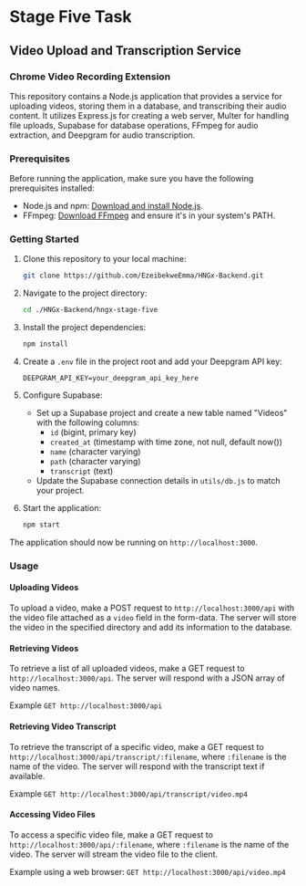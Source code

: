 # Stage Five Task

## Video Upload and Transcription Service

### Chrome Video Recording Extension

This repository contains a Node.js application that provides a service for uploading videos, storing them in a database, and transcribing their audio content. It utilizes Express.js for creating a web server, Multer for handling file uploads, Supabase for database operations, FFmpeg for audio extraction, and Deepgram for audio transcription.

### Prerequisites

Before running the application, make sure you have the following prerequisites installed:

- Node.js and npm: [Download and install Node.js](https://nodejs.org/).
- FFmpeg: [Download FFmpeg](https://www.ffmpeg.org/download.html) and ensure it's in your system's PATH.

### Getting Started

1. Clone this repository to your local machine:

   ```bash
   git clone https://github.com/EzeibekweEmma/HNGx-Backend.git
   ```

2. Navigate to the project directory:

   ```bash
   cd ./HNGx-Backend/hngx-stage-five
   ```

3. Install the project dependencies:

   ```bash
   npm install
   ```

4. Create a `.env` file in the project root and add your Deepgram API key:

   ```env
   DEEPGRAM_API_KEY=your_deepgram_api_key_here
   ```

5. Configure Supabase:

   - Set up a Supabase project and create a new table named "Videos" with the following columns:
     - `id` (bigint, primary key)
     - `created_at` (timestamp with time zone, not null, default now())
     - `name` (character varying)
     - `path` (character varying)
     - `transcript` (text)
   - Update the Supabase connection details in `utils/db.js` to match your project.

6. Start the application:

   ```bash
   npm start
   ```

The application should now be running on `http://localhost:3000`.

### Usage

#### Uploading Videos

To upload a video, make a POST request to `http://localhost:3000/api` with the video file attached as a `video` field in the form-data. The server will store the video in the specified directory and add its information to the database.

#### Retrieving Videos

To retrieve a list of all uploaded videos, make a GET request to `http://localhost:3000/api`. The server will respond with a JSON array of video names.

Example
`GET http://localhost:3000/api`

#### Retrieving Video Transcript

To retrieve the transcript of a specific video, make a GET request to `http://localhost:3000/api/transcript/:filename`, where `:filename` is the name of the video. The server will respond with the transcript text if available.

Example
`GET http://localhost:3000/api/transcript/video.mp4`


#### Accessing Video Files

To access a specific video file, make a GET request to `http://localhost:3000/api/:filename`, where `:filename` is the name of the video. The server will stream the video file to the client.

Example using a web browser:
`GET http://localhost:3000/api/video.mp4`

